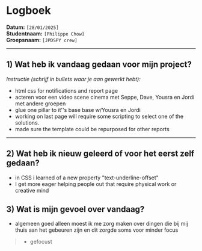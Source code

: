 # Logboek

**Datum:** `[28/01/2025]`  
**Studentnaam:** `[Philippe Chow]`  
**Groepsnaam:** `[JPDSPY crew]`

---

## 1) Wat heb ik vandaag gedaan voor mijn project?

*Instructie (schrijf in bullets waar je aan gewerkt hebt):*  
- html css for notifications and report page
- acteren voor een video scene cinema met Seppe, Dave, Yousra en Jordi met andere groepen
- glue one pillar to it''s base base w/Yousra en Jordi
- working on last page will require some scripting to select one of the solutions.
- made sure the template could be repurposed for other reports 


---
## 2) Wat heb ik nieuw geleerd of voor het eerst zelf gedaan?

- in CSS i learned of a new property "text-underline-offset" 
- I get more eager helping people out that require physical work or creative mind

## 3) Wat is mijn gevoel over vandaag?

- algemeen goed alleen moest ik me zorg maken over dingen die bij mij thuis aan het gebeuren zijn en dit zorgde soms voor minder focus

> - gefocust


